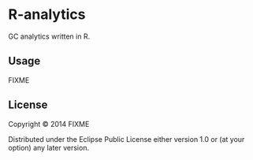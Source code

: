 # R-analytics

GC analytics written in R.

## Usage

FIXME

## License

Copyright © 2014 FIXME

Distributed under the Eclipse Public License either version 1.0 or (at
your option) any later version.
